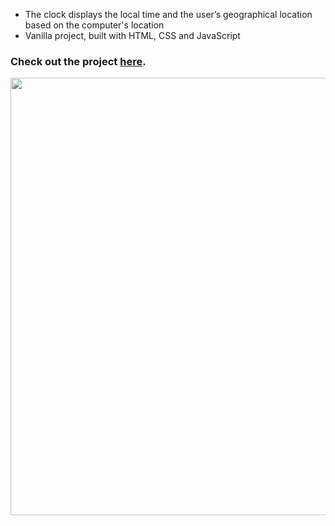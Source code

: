 - The clock displays the local time and the user’s geographical location based on the computer's location
- Vanilla project, built with HTML, CSS and JavaScript

### Check out the project [here](https://inomniaparatus-wd.github.io/Cat-Clock/).

<img src="https://user-images.githubusercontent.com/78725314/224529284-edd9ee33-c272-4704-8e85-422b0701bb88.png" width=700px /> 
